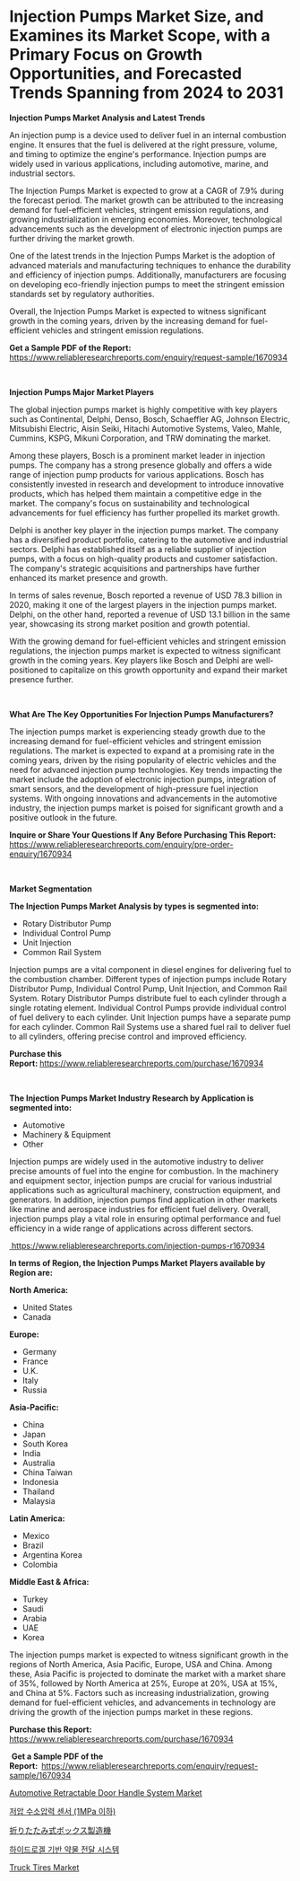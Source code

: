 <p><h1>Injection Pumps Market Size, and Examines its Market Scope, with a Primary Focus on Growth Opportunities, and Forecasted Trends Spanning from 2024 to 2031</h1></p><p><strong>Injection Pumps Market Analysis and Latest Trends</strong></p>
<p><p>An injection pump is a device used to deliver fuel in an internal combustion engine. It ensures that the fuel is delivered at the right pressure, volume, and timing to optimize the engine's performance. Injection pumps are widely used in various applications, including automotive, marine, and industrial sectors.</p><p>The Injection Pumps Market is expected to grow at a CAGR of 7.9% during the forecast period. The market growth can be attributed to the increasing demand for fuel-efficient vehicles, stringent emission regulations, and growing industrialization in emerging economies. Moreover, technological advancements such as the development of electronic injection pumps are further driving the market growth.</p><p>One of the latest trends in the Injection Pumps Market is the adoption of advanced materials and manufacturing techniques to enhance the durability and efficiency of injection pumps. Additionally, manufacturers are focusing on developing eco-friendly injection pumps to meet the stringent emission standards set by regulatory authorities.</p><p>Overall, the Injection Pumps Market is expected to witness significant growth in the coming years, driven by the increasing demand for fuel-efficient vehicles and stringent emission regulations.</p></p>
<p><strong>Get a Sample PDF of the Report:&nbsp;</strong> <a href="https://www.reliableresearchreports.com/enquiry/request-sample/1670934">https://www.reliableresearchreports.com/enquiry/request-sample/1670934</a></p>
<p>&nbsp;</p>
<p><strong>Injection Pumps Major Market Players</strong></p>
<p><p>The global injection pumps market is highly competitive with key players such as Continental, Delphi, Denso, Bosch, Schaeffler AG, Johnson Electric, Mitsubishi Electric, Aisin Seiki, Hitachi Automotive Systems, Valeo, Mahle, Cummins, KSPG, Mikuni Corporation, and TRW dominating the market.</p><p>Among these players, Bosch is a prominent market leader in injection pumps. The company has a strong presence globally and offers a wide range of injection pump products for various applications. Bosch has consistently invested in research and development to introduce innovative products, which has helped them maintain a competitive edge in the market. The company's focus on sustainability and technological advancements for fuel efficiency has further propelled its market growth.</p><p>Delphi is another key player in the injection pumps market. The company has a diversified product portfolio, catering to the automotive and industrial sectors. Delphi has established itself as a reliable supplier of injection pumps, with a focus on high-quality products and customer satisfaction. The company's strategic acquisitions and partnerships have further enhanced its market presence and growth.</p><p>In terms of sales revenue, Bosch reported a revenue of USD 78.3 billion in 2020, making it one of the largest players in the injection pumps market. Delphi, on the other hand, reported a revenue of USD 13.1 billion in the same year, showcasing its strong market position and growth potential.</p><p>With the growing demand for fuel-efficient vehicles and stringent emission regulations, the injection pumps market is expected to witness significant growth in the coming years. Key players like Bosch and Delphi are well-positioned to capitalize on this growth opportunity and expand their market presence further.</p></p>
<p>&nbsp;</p>
<p><strong>What Are The Key Opportunities For Injection Pumps Manufacturers?</strong></p>
<p><p>The injection pumps market is experiencing steady growth due to the increasing demand for fuel-efficient vehicles and stringent emission regulations. The market is expected to expand at a promising rate in the coming years, driven by the rising popularity of electric vehicles and the need for advanced injection pump technologies. Key trends impacting the market include the adoption of electronic injection pumps, integration of smart sensors, and the development of high-pressure fuel injection systems. With ongoing innovations and advancements in the automotive industry, the injection pumps market is poised for significant growth and a positive outlook in the future.</p></p>
<p><strong>Inquire or Share Your Questions If Any Before Purchasing This Report:</strong> <a href="https://www.reliableresearchreports.com/enquiry/pre-order-enquiry/1670934">https://www.reliableresearchreports.com/enquiry/pre-order-enquiry/1670934</a></p>
<p>&nbsp;</p>
<p><strong>Market Segmentation</strong></p>
<p><strong>The Injection Pumps Market Analysis by types is segmented into:</strong></p>
<p><ul><li>Rotary Distributor Pump</li><li>Individual Control Pump</li><li>Unit Injection</li><li>Common Rail System</li></ul></p>
<p><p>Injection pumps are a vital component in diesel engines for delivering fuel to the combustion chamber. Different types of injection pumps include Rotary Distributor Pump, Individual Control Pump, Unit Injection, and Common Rail System. Rotary Distributor Pumps distribute fuel to each cylinder through a single rotating element. Individual Control Pumps provide individual control of fuel delivery to each cylinder. Unit Injection pumps have a separate pump for each cylinder. Common Rail Systems use a shared fuel rail to deliver fuel to all cylinders, offering precise control and improved efficiency.</p></p>
<p><strong>Purchase this Report:&nbsp;</strong><a href="https://www.reliableresearchreports.com/purchase/1670934">https://www.reliableresearchreports.com/purchase/1670934</a></p>
<p>&nbsp;</p>
<p><strong>The Injection Pumps Market Industry Research by Application is segmented into:</strong></p>
<p><ul><li>Automotive</li><li>Machinery & Equipment</li><li>Other</li></ul></p>
<p><p>Injection pumps are widely used in the automotive industry to deliver precise amounts of fuel into the engine for combustion. In the machinery and equipment sector, injection pumps are crucial for various industrial applications such as agricultural machinery, construction equipment, and generators. In addition, injection pumps find application in other markets like marine and aerospace industries for efficient fuel delivery. Overall, injection pumps play a vital role in ensuring optimal performance and fuel efficiency in a wide range of applications across different sectors.</p></p>
<p><a href="https://www.reliableresearchreports.com/injection-pumps-r1670934">&nbsp;https://www.reliableresearchreports.com/injection-pumps-r1670934</a></p>
<p><strong>In terms of Region, the Injection Pumps Market Players available by Region are:</strong></p>
<p>
    <p> <strong> North America: </strong>
        <ul>
            <li>United States</li>
            <li>Canada</li>
        </ul>
        </p> 
    <p> <strong> Europe: </strong>
        <ul>
            <li>Germany</li>
            <li>France</li>
            <li>U.K.</li>
            <li>Italy</li>
            <li>Russia</li>
        </ul>
        </p> 
    <p> <strong> Asia-Pacific: </strong>
        <ul>
            <li>China</li>
            <li>Japan</li>
            <li>South Korea</li>
            <li>India</li>
            <li>Australia</li>
            <li>China Taiwan</li>
            <li>Indonesia</li>
            <li>Thailand</li>
            <li>Malaysia</li>
        </ul>
        </p> 
    <p> <strong> Latin America: </strong>
        <ul>
            <li>Mexico</li>
            <li>Brazil</li>
            <li>Argentina Korea</li>
            <li>Colombia</li>
        </ul>
        </p> 
    <p> <strong> Middle East & Africa: </strong>
        <ul>
            <li>Turkey</li>
            <li>Saudi</li>
            <li>Arabia</li>
            <li>UAE</li>
            <li>Korea</li>
        </ul>
    </p>
    </p>
<p><p>The injection pumps market is expected to witness significant growth in the regions of North America, Asia Pacific, Europe, USA and China. Among these, Asia Pacific is projected to dominate the market with a market share of 35%, followed by North America at 25%, Europe at 20%, USA at 15%, and China at 5%. Factors such as increasing industrialization, growing demand for fuel-efficient vehicles, and advancements in technology are driving the growth of the injection pumps market in these regions.</p></p>
<p><strong>Purchase this Report: </strong><a href="https://www.reliableresearchreports.com/purchase/1670934">https://www.reliableresearchreports.com/purchase/1670934</a></p>
<p>&nbsp;<strong>Get a Sample PDF of the Report:&nbsp;&nbsp;</strong><a href="https://www.reliableresearchreports.com/enquiry/request-sample/1670934">https://www.reliableresearchreports.com/enquiry/request-sample/1670934</a></p>
<p><strong></strong></p>
<p><p><a href="https://github.com/mancsybtousav/Market-Research-Report-List-2/blob/main/automotive-retractable-door-handle-system-market.md">Automotive Retractable Door Handle System Market</a></p><p><a href="https://medium.com/@pepo3k/%EC%A0%80%EC%95%95-%EC%88%98%EC%86%8C-%EC%95%95%EB%A0%A5-%EC%84%BC%EC%84%9C-1mpa-%EB%AF%B8%EB%A7%8C-%EC%8B%9C%EC%9E%A5-%EA%B7%9C%EB%AA%A8-cagr-%ED%8A%B8%EB%A0%8C%EB%93%9C-2024-2030-55da249e8020">저압 수소압력 센서 (1MPa 이하)</a></p><p><a href="https://medium.com/@carmenfery2023/%E6%8A%98%E3%82%8A%E7%95%B3%E3%81%BF%E3%83%9C%E3%83%83%E3%82%AF%E3%82%B9%E8%A3%BD%E9%80%A0%E6%A9%9F%E3%81%AE%E5%B8%82%E5%A0%B4%E8%A6%8F%E6%A8%A1%E3%81%A8%E5%B8%82%E5%A0%B4%E5%8B%95%E5%90%91-%E5%AE%8C%E5%85%A8%E3%81%AA%E7%94%A3%E6%A5%AD%E6%A6%82%E8%A6%81-2024%E5%B9%B4%E3%81%8B%E3%82%892031%E5%B9%B4-b2829c8fc766">折りたたみ式ボックス製造機</a></p><p><a href="https://github.com/konokaryan/Market-Research-Report-List-1/blob/main/8488535100639.md">하이드로겔 기반 약물 전달 시스템</a></p><p><a href="https://github.com/josesg55/Market-Research-Report-List-2/blob/main/truck-tires-market.md">Truck Tires Market</a></p></p>